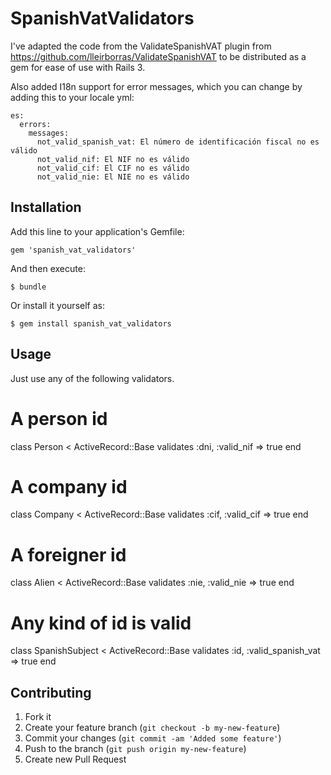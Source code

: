 # SpanishVatValidators

I've adapted the code from the ValidateSpanishVAT plugin from https://github.com/lleirborras/ValidateSpanishVAT to be distributed as a gem for ease of use with Rails 3.

Also added I18n support for error messages, which you can change by adding this to your locale yml:

    es:
      errors:
        messages:
          not_valid_spanish_vat: El número de identificación fiscal no es válido
          not_valid_nif: El NIF no es válido
          not_valid_cif: El CIF no es válido
          not_valid_nie: El NIE no es válido

## Installation

Add this line to your application's Gemfile:

    gem 'spanish_vat_validators'

And then execute:

    $ bundle

Or install it yourself as:

    $ gem install spanish_vat_validators

## Usage

Just use any of the following validators.

  # A person id
  class Person < ActiveRecord::Base
    validates :dni, :valid_nif => true
  end

  # A company id
  class Company < ActiveRecord::Base
    validates :cif, :valid_cif => true
  end

  # A foreigner id
  class Alien < ActiveRecord::Base
    validates :nie, :valid_nie => true
  end

  # Any kind of id is valid
  class SpanishSubject < ActiveRecord::Base
    validates :id, :valid_spanish_vat => true
  end

## Contributing

1. Fork it
2. Create your feature branch (`git checkout -b my-new-feature`)
3. Commit your changes (`git commit -am 'Added some feature'`)
4. Push to the branch (`git push origin my-new-feature`)
5. Create new Pull Request
